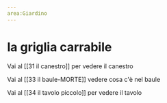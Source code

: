 ```yaml
---
area:Giardino
---
```

# la griglia carrabile

Vai al [[31 il canestro]] per vedere il canestro

Vai al [[33 il baule-MORTE]] vedere cosa c'è nel baule

Vai al [[34 il tavolo piccolo]] per vedere il tavolo